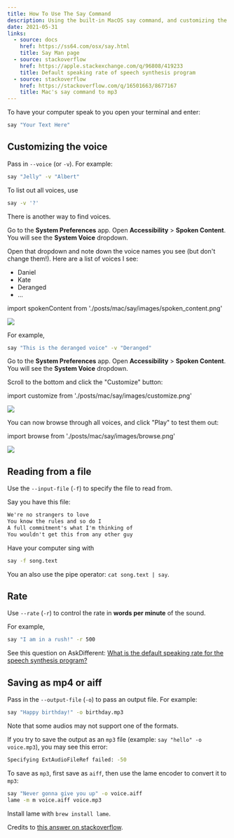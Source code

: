 ```yaml
---
title: How To Use The Say Command
description: Using the built-in MacOS say command, and customizing the voice.
date: 2021-05-31
links:
  - source: docs
    href: https://ss64.com/osx/say.html
    title: Say Man page
  - source: stackoverflow
    href: https://apple.stackexchange.com/q/96808/419233
    title: Default speaking rate of speech synthesis program
  - source: stackoverflow
    href: https://stackoverflow.com/q/16501663/8677167
    title: Mac's say command to mp3
---
```


To have your computer speak to you open your terminal and enter:

```bash
say "Your Text Here"
```

## Customizing the voice

Pass in `--voice` (or `-v`). For example:

```bash 
say "Jelly" -v "Albert"
```


To list out all voices, use 

```bash
say -v '?'
```

<Alert open={false} title="Finding voices from system preferences">

There is another way to find voices.

Go to the **System Preferences** app. Open **Accessibility** > **Spoken Content**. You will see the **System Voice** dropdown.

Open that dropdown and note down the voice names you see (but don't change them!). Here are a list of voices I see:
- Daniel
- Kate
- Deranged
- ...

import spokenContent from './posts/mac/say/images/spoken_content.png'

<Image src={spokenContent} width={657} height={479} />

For example, 

```bash 
say "This is the deranged voice" -v "Deranged"
```

</Alert>


<Alert open={false} title="Testing out different voices">

Go to the **System Preferences** app. Open **Accessibility** > **Spoken Content**. You will see the **System Voice** dropdown.

Scroll to the bottom and click the "Customize" button:

import customize from './posts/mac/say/images/customize.png'

<Image src={customize} width={653} height={477} />

You can now browse through all voices, and click "Play" to test them out:

import browse from './posts/mac/say/images/browse.png'

<Image src={browse} width={657} height={478} />

</Alert>

## Reading from a file

Use the `--input-file` (`-f`) to specify the file to read from.

Say you have this file:


```txt title="song.txt"
We're no strangers to love
You know the rules and so do I
A full commitment's what I'm thinking of
You wouldn't get this from any other guy
```

Have your computer sing with

```bash
say -f song.text
```

You an also use the pipe operator: `cat song.text | say`.



## Rate

Use `--rate` (`-r`) to control the rate in **words per minute** of the sound.

For example, 

```bash
say "I am in a rush!" -r 500
```

<Alert title="What is the default rate?">

See this question on AskDifferent: [What is the default speaking rate for the speech synthesis program?](https://apple.stackexchange.com/q/96808/419233)

</Alert>

## Saving as mp4 or aiff

Pass in the `--output-file` (`-o`) to pass an output file. For example:

```bash
say "Happy birthday!" -o birthday.mp3
```

Note that some audios may not support one of the formats.

<Alert title="Saving as mp3">

If you try to save the output as an `mp3` file (example: `say "hello" -o voice.mp3`), you may see this error: 

```bash
Specifying ExtAudioFileRef failed: -50
```

To save as `mp3`, first save as `aiff`, then use the lame encoder to convert it to `mp3`:

```bash
say "Never gonna give you up" -o voice.aiff
lame -m m voice.aiff voice.mp3
```

Install lame with `brew install lame`.

Credits to [this answer on stackoverflow](https://stackoverflow.com/q/16501663/8677167).

</Alert>